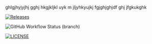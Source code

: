 ghlgjhyjyjhj
gghj
hkgjkljkl
uyk
m
jljyhkyujkj
fgjghjghjdf
ghj
jfgkukghk

[![Releases](https://img.shields.io/github/release/<github-username>/sem/all.svg?style=flat-square)](https://github.com/SandyMadill/sem/releases)

![GitHub Workflow Status (branch)](https://img.shields.io/github/actions/workflow/status/SandyMadill/sem/main.yml?branch=master)

[![LICENSE](https://img.shields.io/github/license/<github-username>/sem.svg?style=flat-square)](https://github.com/SandyMadill/sem/blob/master/LICENSE)


